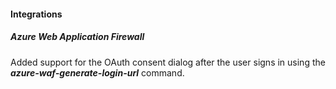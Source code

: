 
#### Integrations

##### Azure Web Application Firewall

Added support for the OAuth consent dialog after the user signs in using the ***azure-waf-generate-login-url*** command.

